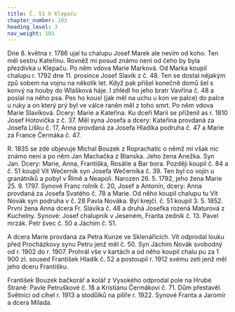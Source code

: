 ```yaml
---
title: Č. 51 U Klepaču
chapter_number: 103
heading_level: 3
nav_weight: 103
---
```




Dne 8. května r. 1786 ujal tu chalupu Josef Marek ale nevím od koho. Ten měl sestru Kateřinu.
Rovněž mi posud známo není od čeho by byla přezdívka u Klepaču. Po něm vdova Marie Marková.
Od Marka koupil chalupu r. 1792 dne 11. prosince Josef Slavík z č. 48. Ten se dostal nějakým způ­
sobem na vojnu na několik let. Když pak přišel konečně domů šel s konvý na houby do Wlášková
háje. I zhlédl ho jeho bratr Vavřína č. 48 a poslal na něho psa. Pes ho kousl (jak měl na uchu u kon­
ve palce) do palce u ruky a on který prý byl ve válce raněn měl z toho smrt. Po něm vdova Marie
Slavíková. Dcery: Marie a Kateřina.
Ku dceři Marii se přiženil as r. 1810 Josef Hotovička z č. 37. Měl syna Josefa a dcery: Kateřina
provdaná za Josefa Lišku č. 17, Anna provdaná za Josefa Hladíka podruha č. 47 a Marie za France
Čermáka č. 47.

R. 1835 se zde objevuje Michal Bouzek z Roprachatic o němž mi však nic známo není a po něm
Jan Machačka z Blanska. Jeho žena Anežka. Syn Jan. Dcery: Marie, Anna, Františka, Rosálie a Bar­
bora. Později koupil č. 84 a č. 51 koupil Vít Wečerník syn Josefa Wečerníka č. 39. Ten byl co vojín
u granátníků a pobyl v Římě a Neapoli. Narozen 26. 5. 1792, jeho žena Marie 25. 9. 1797.
Synové Franc rolník č. 20, Josef a Antonín, dcery: Anna provdaná za Josefa Svatého č. 78 a Marie.
Od něho koupil chalupu tu Vít Novák syn podruha v č. 28 Pavla Nováka. Byl krejčí. č. 51 koupil
3. 5. 1852. První žena Anna dcera Fr. Slavíka č. 48 a druhá Josefka rozená Maturová z Kuchelny.
Synové: Josef chalupník v Jeseném, Franta zedník č. 13. Pavel mrzák. Petr švec č. 50 a Jáchim č. 51.


A dcera Marie provdaná za Petra Kunze ve Sklenářicích. Vít odprodal louku před Procházkovy
synu Petru jenž měl č. 50.
Syn Jáchim Novák svobodný od r. 1902 do r. 1907. Prohrál vše v kartách a od něho koupil chalu­
pu za 1 900 zl. soused František Hladík č. 52 a postoupil r. 1912 svému zeti jenž měl jeho dceru
Františku.

František Bouzek bačkorář a kolář z Vysokého odprodal pole na Hrubé Straně: Pavle Petruškové
č. 18 a Kristiánu Čermákovi č. 71. Dům přestavěl. Světnici od cihel r. 1913 a stodůlků na pilíře
r. 1922. Synové Franta a Jaromír a dcera Milada.
